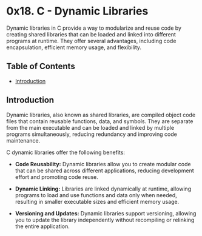 # 0x18. C - Dynamic Libraries

Dynamic libraries in C provide a way to modularize and reuse code by creating shared libraries that can be loaded and linked into different programs at runtime. They offer several advantages, including code encapsulation, efficient memory usage, and flexibility.

## Table of Contents

- [Introduction](#introduction)

## Introduction

Dynamic libraries, also known as shared libraries, are compiled object code files that contain reusable functions, data, and symbols. They are separate from the main executable and can be loaded and linked by multiple programs simultaneously, reducing redundancy and improving code maintenance.

C dynamic libraries offer the following benefits:

- **Code Reusability:** Dynamic libraries allow you to create modular code that can be shared across different applications, reducing development effort and promoting code reuse.

- **Dynamic Linking:** Libraries are linked dynamically at runtime, allowing programs to load and use functions and data only when needed, resulting in smaller executable sizes and efficient memory usage.

- **Versioning and Updates:** Dynamic libraries support versioning, allowing you to update the library independently without recompiling or relinking the entire application.

